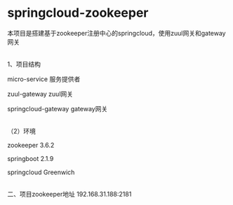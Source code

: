 # springcloud-zookeeper
本项目是搭建基于zookeeper注册中心的springcloud，使用zuul网关和gateway网关

<br/>
1、项目结构

micro-service  服务提供者

zuul-gateway  zuul网关

springcloud-gateway  gateway网关

<br/>
（2）环境

zookeeper 3.6.2

springboot 2.1.9

springcloud Greenwich

<br/>
二、项目zookeeper地址
192.168.31.188:2181

